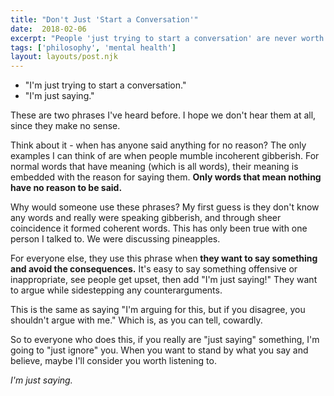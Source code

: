 ```yaml
---
title: "Don't Just 'Start a Conversation'"
date:  2018-02-06
excerpt: "People 'just trying to start a conversation' are never worth listening to."
tags: ['philosophy', 'mental health']
layout: layouts/post.njk
---
```


* "I'm just trying to start a conversation."
* "I'm just saying."

These are two phrases I've heard before. I hope we don't hear them at all, since they make no sense.

Think about it - when has anyone said anything for no reason? The only examples I can think of are when people mumble incoherent gibberish. For normal words that have meaning (which is all words), their meaning is embedded with the reason for saying them. **Only words that mean nothing have no reason to be said.**

Why would someone use these phrases? My first guess is they don't know any words and really were speaking gibberish, and through sheer coincidence it formed coherent words. This has only been true with one person I talked to. We were discussing pineapples.

For everyone else, they use this phrase when **they want to say something and avoid the consequences.** It's easy to say something offensive or inappropriate, see people get upset, then add "I'm just saying!" They want to argue while sidestepping any counterarguments.

This is the same as saying "I'm arguing for this, but if you disagree, you shouldn't argue with me." Which is, as you can tell, cowardly.

So to everyone who does this, if you really are "just saying" something, I'm going to "just ignore" you. When you want to stand by what you say and believe, maybe I'll consider you worth listening to.

_I'm just saying._
